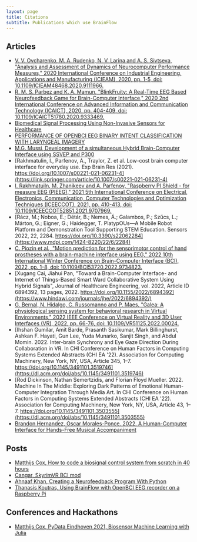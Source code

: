 ```yaml
---
layout: page
title: Citations
subtitle: Publications which use BrainFlow
---
```


## Articles


* [V. V. Ovcharenko, M. A. Rudenko, N. V. Larina and A. S. Sivtseva, "Analysis and Assessment of Dynamics of Neurocomputer Performance Measures," 2020 International Conference on Industrial Engineering, Applications and Manufacturing (ICIEAM), 2020, pp. 1-5, doi: 10.1109/ICIEAM48468.2020.9111966.](https://ieeexplore.ieee.org/abstract/document/9111966?casa_token=UCkGp90EJgUAAAAA:6Bv1V5K2UKlVcKfkNrYQq0Q3eJszLgGFmyrCXeRdKcGP4CWEiCRBeuA1rE50oBc24UwuAmQtUS78)
* [R. M. S. Parbez and K. A. Mamun, "BlinkFruity: A Real-Time EEG Based Neurofeedback Game for Brain-Computer Interface," 2020 2nd International Conference on Advanced Information and Communication Technology (ICAICT), 2020, pp. 404-409, doi: 10.1109/ICAICT51780.2020.9333469.](https://ieeexplore.ieee.org/abstract/document/9333469?casa_token=I4qKhmehrTsAAAAA:d6liiqB5yHMfAJIViHUoKLx07NnRXHdR2iKWnn-WkcTs79oHw8jlIJ715QdHkSAfl16EGIiWOs8Y)
* [Biomedical Signal Processing Using Non-Invasive Sensors for Healthcare](https://www.hindawi.com/journals/jhe/2021/5535810/)
* [PERFORMANCE OF OPENBCI EEG BINARY INTENT
CLASSIFICATION WITH LARYNGEAL IMAGERY](https://arxiv.org/pdf/2107.00045.pdf)
* [M.G. Mussi, Development of a simultaneous Hybrid Brain-Computer Interface using SSVEP and P300](https://www.resna.org/sites/default/files/conference/2021/NewEmergingTechnology/75_Mussi/75_Mussi.pdf)
* [Rakhmatulin, I., Parfenov, A., Traylor, Z. et al. Low-cost brain computer interface for everyday use. Exp Brain Res (2021). https://doi.org/10.1007/s00221-021-06231-4](https://link.springer.com/article/10.1007/s00221-021-06231-4)
* [I. Rakhmatuiln, M. Zhanikeev and A. Parfenov, "Raspberry PI Shield - for measure EEG (PIEEG)," 2021 5th International Conference on Electrical, Electronics, Communication, Computer Technologies and Optimization Techniques (ICEECCOT), 2021, pp. 410-413, doi: 10.1109/ICEECCOT52851.2021.9707969.](https://ieeexplore.ieee.org/document/9707969)
* [Rácz, M.; Noboa, E.; Détár, B.; Nemes, Á.; Galambos, P.; Szűcs, L.; Márton, G.; Eigner, G.; Haidegger, T. PlatypOUs—A Mobile Robot Platform and Demonstration Tool Supporting STEM Education. Sensors 2022, 22, 2284. https://doi.org/10.3390/s22062284](https://www.mdpi.com/1424-8220/22/6/2284)
* [C. Piozin et al., "Motion prediction for the sensorimotor control of hand prostheses with a brain-machine interface using EEG," 2022 10th International Winter Conference on Brain-Computer Interface (BCI), 2022, pp. 1-8, doi: 10.1109/BCI53720.2022.9734823.](https://ieeexplore.ieee.org/abstract/document/9734823)
* [Xugang Cai, Jiahui Pan, "Toward a Brain-Computer Interface- and Internet of Things-Based Smart Ward Collaborative System Using Hybrid Signals", Journal of Healthcare Engineering, vol. 2022, Article ID 6894392, 13 pages, 2022. https://doi.org/10.1155/2022/6894392](https://www.hindawi.com/journals/jhe/2022/6894392/)
* [G. Bernal, N. Hidalgo, C. Russomanno and P. Maes, "Galea: A physiological sensing system for behavioral research in Virtual Environments," 2022 IEEE Conference on Virtual Reality and 3D User Interfaces (VR), 2022, pp. 66-76, doi: 10.1109/VR51125.2022.00024.](https://ieeexplore.ieee.org/abstract/document/9756768)
* [Ihshan Gumilar, Amit Barde, Prasanth Sasikumar, Mark Billinghurst, Ashkan F. Hayati, Gun Lee, Yuda Munarko, Sanjit Singh, and Abdul Momin. 2022. Inter-brain Synchrony and Eye Gaze Direction During Collaboration in VR. In CHI Conference on Human Factors in Computing Systems Extended Abstracts (CHI EA '22). Association for Computing Machinery, New York, NY, USA, Article 345, 1–7. https://doi.org/10.1145/3491101.3519746](https://dl.acm.org/doi/abs/10.1145/3491101.3519746)
* [Rod Dickinson, Nathan Semertzidis, and Florian Floyd Mueller. 2022. Machine In The Middle: Exploring Dark Patterns of Emotional Human-Computer Integration Through Media Art. In CHI Conference on Human Factors in Computing Systems Extended Abstracts (CHI EA '22). Association for Computing Machinery, New York, NY, USA, Article 43, 1–7. https://doi.org/10.1145/3491101.3503555](https://dl.acm.org/doi/abs/10.1145/3491101.3503555)
* [Brandon Hernandez, Oscar Morales-Ponce. 2022. A Human-Computer Interface for Hands-Free Musical Accompaniment](https://scholarworks.calstate.edu/downloads/2n49t693d)

## Posts

* [Matthijs Cox, How to code a biosignal control system from scratch in 40 hours](https://levelup.gitconnected.com/how-to-code-a-biosignal-control-system-from-scratch-in-40-hours-54290c1eb0c7)
* [Cangar, SkyrimVR BCI mod](https://www.nexusmods.com/skyrimspecialedition/mods/58489)
* [Ahnaaf Khan, Creating a Neurofeedback Program With Python](https://ahnaafk.medium.com/creating-a-neurofeedback-program-with-python-c6153022a4e7)
* [Thanasis Koutras, Using BrainFlow with OpenBCI EEG recorder on a Raspberry Pi](https://medium.com/@basoph2002/using-brainflow-with-openbci-eeg-recorder-on-a-raspberry-pi-e578dca675ce)

## Conferences and Hackathons

* [Matthijs Cox, PyData Eindhoven 2021, Biosensor Machine Learning with Julia](https://www.youtube.com/watch?v=kLj0JQKhNMM)
